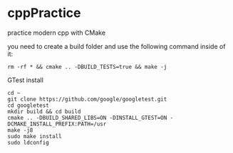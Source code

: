 # cppPractice
practice modern cpp with CMake

you need to create a build folder and use the following command inside of it:

```rm -rf * && cmake .. -DBUILD_TESTS=true && make -j```


GTest install
```
cd ~
git clone https://github.com/google/googletest.git
cd googletest
mkdir build && cd build
cmake .. -DBUILD_SHARED_LIBS=ON -DINSTALL_GTEST=ON -DCMAKE_INSTALL_PREFIX:PATH=/usr
make -j8
sudo make install
sudo ldconfig
```
